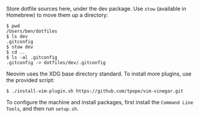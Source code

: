 Store dotfile sources here, under the dev package. Use `stow` (available in
Homebrew) to move them up a directory:

```
$ pwd
/Users/ben/dotfiles
$ ls dev
.gitconfig
$ stow dev
$ cd ..
$ ls -al .gitconfig
.gitconfig -> dotfiles/dev/.gitconfig
```

Neovim uses the XDG base directory standard. To install more plugins, use the provided script:

```
$ ./install-vim-plugin.sh https://github.com/tpope/vim-vinegar.git
```

To configure the machine and install packages, first install the `Command
Line Tools`, and then run `setup.sh`.
